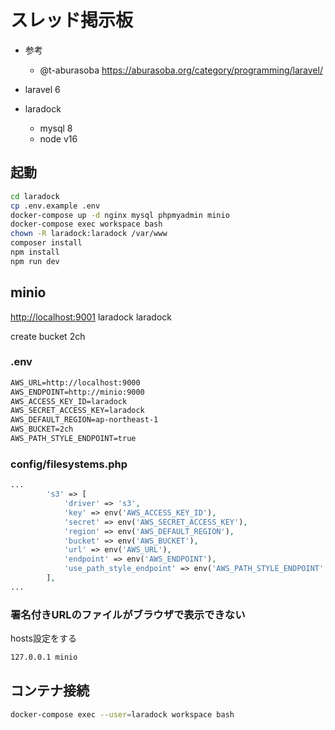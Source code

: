 # スレッド掲示板

- 参考
  - @t-aburasoba <https://aburasoba.org/category/programming/laravel/>

- laravel 6
- laradock
  - mysql 8
  - node v16

## 起動

```Bash
cd laradock
cp .env.example .env
docker-compose up -d nginx mysql phpmyadmin minio
docker-compose exec workspace bash
chown -R laradock:laradock /var/www
composer install
npm install
npm run dev
```

## minio

<http://localhost:9001>
laradock
laradock

create bucket 2ch

### .env

```txt
AWS_URL=http://localhost:9000
AWS_ENDPOINT=http://minio:9000
AWS_ACCESS_KEY_ID=laradock
AWS_SECRET_ACCESS_KEY=laradock
AWS_DEFAULT_REGION=ap-northeast-1
AWS_BUCKET=2ch
AWS_PATH_STYLE_ENDPOINT=true
```

### config/filesystems.php

```php
...
        's3' => [
            'driver' => 's3',
            'key' => env('AWS_ACCESS_KEY_ID'),
            'secret' => env('AWS_SECRET_ACCESS_KEY'),
            'region' => env('AWS_DEFAULT_REGION'),
            'bucket' => env('AWS_BUCKET'),
            'url' => env('AWS_URL'),
            'endpoint' => env('AWS_ENDPOINT'),
            'use_path_style_endpoint' => env('AWS_PATH_STYLE_ENDPOINT', false),
        ],
...
```

### 署名付きURLのファイルがブラウザで表示できない

hosts設定をする

```txt
127.0.0.1 minio
```

## コンテナ接続

```Bash
docker-compose exec --user=laradock workspace bash
```
